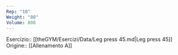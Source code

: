 ```yaml
---
Rep: "10"
Weight: "80"
Volume: 800
---
```

Esercizio:: [[theGYM/Esercizi/Data/Leg press 45.md|Leg press 45]]
Origine:: [[Allenamento A]]